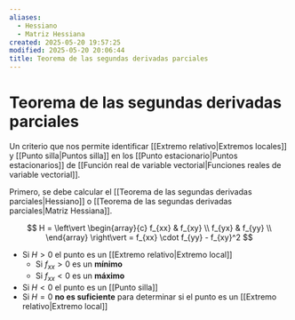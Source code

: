 ```yaml
---
aliases:
  - Hessiano
  - Matriz Hessiana
created: 2025-05-20 19:57:25
modified: 2025-05-20 20:06:44
title: Teorema de las segundas derivadas parciales
---
```


# Teorema de las segundas derivadas parciales

Un criterio que nos permite identificar [[Extremo relativo|Extremos locales]] y [[Punto silla|Puntos silla]] en los [[Punto estacionario|Puntos estacionarios]] de [[Función real de variable vectorial|Funciones reales de variable vectorial]].

Primero, se debe calcular el [[Teorema de las segundas derivadas parciales|Hessiano]] o [[Teorema de las segundas derivadas parciales|Matriz Hessiana]].

$$
H =
\left\vert
    \begin{array}{c}
        f_{xx} & f_{xy} \\
        f_{yx} & f_{yy} \\
    \end{array}
\right\vert =
f_{xx} \cdot f_{yy} - f_{xy}^2
$$

- Si $H > 0$ el punto es un [[Extremo relativo|Extremo local]]
	- Si $f_{xx} > 0$ es un **mínimo**
	- Si $f_{xx} < 0$ es un **máximo**
- Si $H < 0$ el punto es un [[Punto silla]]
- Si $H = 0$ **no es suficiente** para determinar si el punto es un [[Extremo relativo|Extremo local]]
